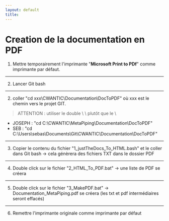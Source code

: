 ```yaml
---
layout: default
title: 
---
```


# Creation de la documentation en PDF

1) Mettre temporairement l'imprimante "**Microsoft Print to PDf**" comme imprimante par défaut.

---

2) Lancer Git bash

---

2) coller "cd xxx\\CWANTIC\\Documentation\\DocToPDF" où xxx est le chemin vers le projet GIT.

>ATTENTION : utiliser le double \ \ plutôt que le \

* JOSEPH : "cd C:\\CWANTIC\\MetaPiping\\Documentation\\DocToPDF"
* SEB : "cd C:\\Users\\sebas\\Documents\\Git\\CWANTIC\\Documentation\\DocToPDF"
---

3) Copier le contenu du fichier "1_justTheDocs_To_HTML.bash" et le coller dans Git bash -> cela génèrera des fichiers TXT dans le dossier PDF

---

4) Double click sur le fichier "2_HTML_To_PDF.bat" -> une liste de PDF se créera

---

5) Double click sur le fichier "3_MakePDF.bat" -> Documentation_MetaPiping.pdf se créera (les txt et pdf intermédiaires seront effacés)

---

6) Remettre l'imprimante originale comme imprimante par défaut
